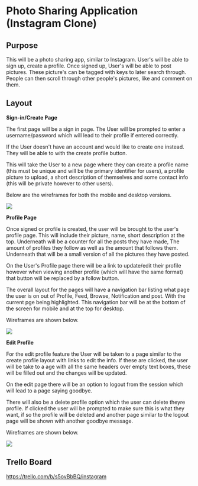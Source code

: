 # Photo Sharing Application (Instagram Clone)

## Purpose

This will be a photo sharing app, similar to Instagram. User's will be able to sign up, create a profile. Once signed up, User's will be able to post pictures.
These picture's can be tagged with keys to later search through. People can then scroll through other people's pictures, like and comment on them. 

## Layout
**Sign-in/Create Page**

The first page will be a sign in page. The User will be prompted to enter a username/password which will lead to their profile if entered correctly.

If the User doesn't have an account and would like to create one instead. They will be able to with the create profile button.

This will take the User to a new page where they can create a profile name (this must be unique and will be the primary identifier for users), a profile picture to upload, a short description of themselves and some contact info (this will be private however to other users).

Below are the wireframes for both the mobile and desktop versions.

![](Signin_Create.png)

**Profile Page**

Once signed or profile is created, the user will be brought to the user's profile page. This will include their picture, name, short description at the top. Underneath will be a counter for all the posts they have made, The amount of profiles they follow as well as the amount that follows them. Underneath that will be a small version of all the pictures they have posted.

On the User's Profile page there will be a link to update/edit their profile however when viewing another profile (which will have the same format) that button will be replaced by a follow button.

The overall layout for the pages will have a navigation bar listing what page the user is on out of Profile, Feed, Browse, Notification and post. With the current pge being highlighted. This navigation bar will be at the bottom of the screen for mobile and at the top for desktop.

Wireframes are shown below.

![](Profile.png)

**Edit Profile**

For the edit profile feature the User will be taken to a page similar to the create profile layout with links to edit the info. If these are clicked, the user will be take to a age with all the same headers over empty text boxes, these will be filled out and the changes will be updated.

On the edit page there will be an option to logout from the session which will lead to a page saying goodbye.

There will also be a delete profile option which the user can delete theyre profile. If clicked the user will be prompted to make sure this is what they want, if so the profile will be deleted and another page similar to the logout page will be shown with another goodbye message.

Wireframes are shown below.

![](EditProfile.png)


## Trello Board

https://trello.com/b/s5ovBbBQ/instagram
